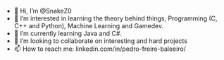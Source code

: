 - 👋 Hi, I’m @SnakeZ0
- 👀 I’m interested in learning the theory behind things, Programming (C, C++ and Python), Machine Learning and Gamedev.
- 🌱 I’m currently learning Java and C#.
- 💞️ I’m looking to collaborate on interesting and hard projects
- 📫 How to reach me: linkedin.com/in/pedro-freire-baleeiro/

<!---
SnakeZ0/SnakeZ0 is a ✨ special ✨ repository because its `README.md` (this file) appears on your GitHub profile.
You can click the Preview link to take a look at your changes.
--->
